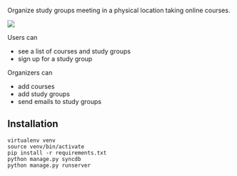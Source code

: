 Organize study groups meeting in a physical location taking online courses.

![](https://travis-ci.org/p2pu/knight-app.svg)

Users can

- see a list of courses and study groups
- sign up for a study group

Organizers can

- add courses
- add study groups
- send emails to study groups

## Installation

```
virtualenv venv
source venv/bin/activate
pip install -r requirements.txt
python manage.py syncdb
python manage.py runserver
```
